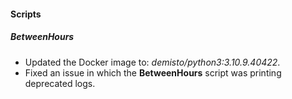 
#### Scripts
##### BetweenHours
- Updated the Docker image to: *demisto/python3:3.10.9.40422*.
- Fixed an issue in which the **BetweenHours** script was printing deprecated logs.
